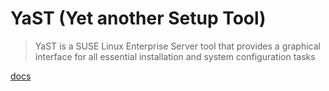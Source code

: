 # YaST (Yet another Setup Tool)

> YaST is a SUSE Linux Enterprise Server tool that provides a graphical interface for all essential installation and system configuration tasks

[docs](https://documentation.suse.com/sles/15-SP4/html/SLES-all/cha-yast-gui.html)
